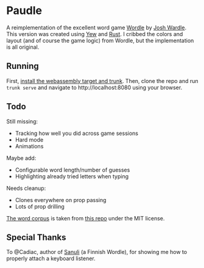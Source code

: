 Paudle
======

A reimplementation of the excellent word game [Wordle](https://www.powerlanguage.co.uk/wordle/) by [Josh Wardle](https://twitter.com/powerlanguish). This version was created using [Yew](https://yew.rs/) and [Rust](https://www.rust-lang.org/). I cribbed the colors and layout (and of course the game logic) from Wordle, but the implementation is all original.

Running
-------
First, [install the webassembly target and trunk](https://yew.rs/docs/getting-started/introduction). Then, clone the repo and run `trunk serve` and navigate to http://localhost:8080 using your browser.

Todo
----

Still missing:
- Tracking how well you did across game sessions
- Hard mode
- Animations

Maybe add:
- Configurable word length/number of guesses
- Highlighting already tried letters when typing

Needs cleanup:
- Clones everywhere on prop passing
- Lots of prop drilling

[The word corpus](src/awords.txt) is taken from [this repo](https://github.com/oldfartdeveloper/wordle-generate-word-list) under the MIT license.

Special Thanks
--------------
To @Cadiac, author of [Sanuli](https://github.com/Cadiac/sanuli) (a Finnish Wordle), for showing me how to properly attach a keyboard listener.
